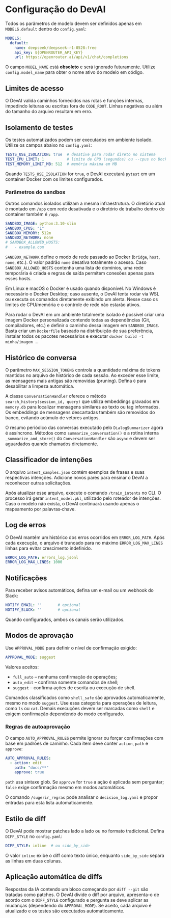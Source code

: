 # Configuração do DevAI

Todos os parâmetros de modelo devem ser definidos apenas em `MODELS.default` dentro do `config.yaml`:

```yaml
MODELS:
  default:
    name: deepseek/deepseek-r1-0528:free
    api_key: ${OPENROUTER_API_KEY}
    url: https://openrouter.ai/api/v1/chat/completions
```

O campo `MODEL_NAME` está **obsoleto** e será ignorado futuramente. Utilize `config.model_name` para obter o nome ativo do modelo em código.


## Limites de acesso
O DevAI valida caminhos fornecidos nas rotas e funções internas, impedindo leituras ou escritas fora de `CODE_ROOT`. Linhas negativas ou além do tamanho do arquivo resultam em erro.

## Isolamento de testes

Os testes automatizados podem ser executados em ambiente isolado. Utilize os campos abaixo no `config.yaml`:

```yaml
TESTS_USE_ISOLATION: true  # desative para rodar direto no sistema
TEST_CPU_LIMIT: 1          # limite de CPU (segundos) ou --cpus no Docker
TEST_MEMORY_LIMIT_MB: 512  # memória máxima em MB
```

Quando `TESTS_USE_ISOLATION` for `true`, o DevAI executará `pytest` em um container Docker com os limites configurados.

### Parâmetros do sandbox

Outros comandos isolados utilizam a mesma infraestrutura. O diretório atual é
montado em `/app` com rede desativada e o diretório de trabalho dentro do
container também é `/app`.

```yaml
SANDBOX_IMAGE: python:3.10-slim
SANDBOX_CPUS: "1"
SANDBOX_MEMORY: 512m
SANDBOX_NETWORK: none
# SANDBOX_ALLOWED_HOSTS:
#   - example.com
```

`SANDBOX_NETWORK` define o modo de rede passado ao Docker (`bridge`, `host`,
`none`, etc.). O valor padrão `none` desativa totalmente o acesso. Caso
`SANDBOX_ALLOWED_HOSTS` contenha uma lista de domínios, uma rede temporária é
criada e regras de saída permitem conexões apenas para esses hosts.

Em Linux e macOS o Docker é usado quando disponível. No Windows é necessário o
Docker Desktop; caso ausente, o DevAI tenta rodar via WSL ou executa os comandos
diretamente exibindo um alerta. Nesse caso os limites de CPU/memória e o
controle de rede não estarão ativos.

Para rodar o DevAI em um ambiente totalmente isolado é possível criar uma imagem
Docker personalizada contendo todas as dependências (Git, compiladores, etc.) e
definir o caminho dessa imagem em `SANDBOX_IMAGE`. Basta criar um `Dockerfile`
baseado na distribuição de sua preferência, instalar todos os pacotes
necessários e executar `docker build -t minha/imagem .`.

## Histórico de conversa

O parâmetro `MAX_SESSION_TOKENS` controla a quantidade máxima de tokens mantidos no arquivo de histórico de cada sessão. Ao exceder esse limite, as mensagens mais antigas são removidas (pruning). Defina `0` para desabilitar a limpeza automática.

A classe `ConversationHandler` oferece o método `search_history(session_id, query)` que utiliza embeddings gravados em `memory.db` para localizar mensagens similares ao texto ou tag informados. Os embeddings de mensagens descartadas também são removidos do banco, evitando acúmulo de vetores antigos.

O resumo periódico das conversas executado pelo `DialogSummarizer` agora é assíncrono. Métodos como `summarize_conversation()` e a rotina interna `_summarize_and_store()` do `ConversationHandler` são `async` e devem ser aguardados quando chamados diretamente.

## Classificador de intenções

O arquivo `intent_samples.json` contém exemplos de frases e suas respectivas intenções. Adicione novos pares para ensinar o DevAI a reconhecer outras solicitações.

Após atualizar esse arquivo, execute o comando `/train_intents` no CLI. O processo irá gerar `intent_model.pkl`, utilizado pelo roteador de intenções. Caso o modelo não exista, o DevAI continuará usando apenas o mapeamento por palavras‑chave.

## Log de erros

O DevAI mantém um histórico dos erros ocorridos em `ERROR_LOG_PATH`.
Após cada execução, o arquivo é truncado para no máximo `ERROR_LOG_MAX_LINES` linhas para evitar crescimento indefinido.

```yaml
ERROR_LOG_PATH: errors_log.jsonl
ERROR_LOG_MAX_LINES: 1000
```

## Notificações

Para receber avisos automáticos, defina um e-mail ou um webhook do Slack:

```yaml
NOTIFY_EMAIL: ''       # opcional
NOTIFY_SLACK: ''       # opcional
```

Quando configurados, ambos os canais serão utilizados.

## Modos de aprovação

Use `APPROVAL_MODE` para definir o nível de confirmação exigido:

```yaml
APPROVAL_MODE: suggest
```

Valores aceitos:

- `full_auto` – nenhuma confirmação de operações;
- `auto_edit` – confirma somente comandos de shell;
- `suggest` – confirma ações de escrita ou execução de shell.

Comandos classificados como `shell_safe` são aprovados automaticamente,
mesmo no modo `suggest`. Use essa categoria para operações de leitura, como
`ls` ou `cat`. Demais execuções devem ser marcadas como `shell` e exigem
confirmação dependendo do modo configurado.

### Regras de autoaprovação

O campo `AUTO_APPROVAL_RULES` permite ignorar ou forçar confirmações
com base em padrões de caminho. Cada item deve conter `action`, `path`
e `approve`:

```yaml
AUTO_APPROVAL_RULES:
  - action: edit
    path: "docs/**"
    approve: true
```

`path` usa sintaxe glob. Se `approve` for `true` a ação é aplicada
sem perguntar; `false` exige confirmação mesmo em modos automáticos.

O comando `/sugerir_regras` pode analisar o `decision_log.yaml` e
propor entradas para esta lista automaticamente.

## Estilo de diff

O DevAI pode mostrar patches lado a lado ou no formato tradicional. Defina
`DIFF_STYLE` no `config.yaml`:

```yaml
DIFF_STYLE: inline  # ou side_by_side
```

O valor `inline` exibe o diff como texto único, enquanto `side_by_side`
separa as linhas em duas colunas.

## Aplicação automática de diffs

Respostas da IA contendo um bloco começando por `diff --git` são tratadas como
patches. O DevAI divide o diff por arquivo, apresenta-o de acordo com o
`DIFF_STYLE` configurado e pergunta se deve aplicar as mudanças (dependendo do
`APPROVAL_MODE`). Se aceito, cada arquivo é atualizado e os testes são executados
automaticamente.

